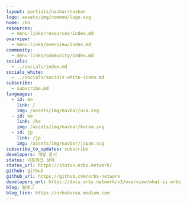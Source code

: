 ```yaml
---
layout: partials/navbar/navbar
logo: assets/img/common/logo.svg
home: /ko
resources:
  - menu-links/resources/index.md
overview:
  - menu-links/overview/index.md
community:
  - menu-links/community/index.md
socials:
  - ../socials/index.md
socials_white:
  - ../socials/socials-white-icons.md
subscribe:
  - subscribe.md
languages:
  - id: en
    link: /
    img: /assets/img/navbar/usa.svg
  - id: ko
    link: /ko
    img: /assets/img/navbar/korea.svg
  - id: jp
    link: /jp
    img: /assets/img/navbar/japan.svg
subscribe_to_updates: subscribe
developers: 개발 문서
status: 네트워크 상태
status_url: https://status.orbs.network/
github: github
github_url: https://github.com/orbs-network
developers_url: https://docs.orbs.network/v3/overview/what-is-orbs
blog: 블로그
blog_link: https://orbskorea.medium.com
---
```


